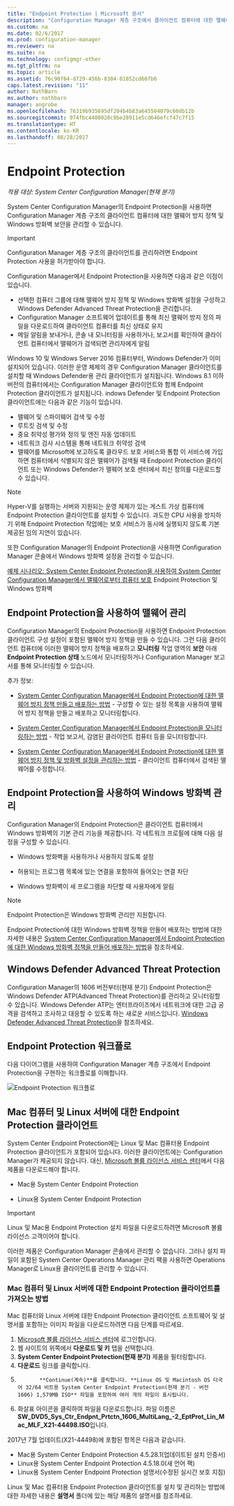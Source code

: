 ```yaml
---
title: "Endpoint Protection | Microsoft 문서"
description: "Configuration Manager 계층 구조에서 클라이언트 컴퓨터에 대한 맬웨어 방지 정책 및 Windows 방화벽 보안을 관리하는 방법을 알아봅니다."
ms.custom: na
ms.date: 02/6/2017
ms.prod: configuration-manager
ms.reviewer: na
ms.suite: na
ms.technology: configmgr-other
ms.tgt_pltfrm: na
ms.topic: article
ms.assetid: 76c90f64-d729-456b-8304-01852cd66fb6
caps.latest.revision: "11"
author: NathBarn
ms.author: nathbarn
manager: angrobe
ms.openlocfilehash: 76319b935695df204b4b83a645504079c60db12b
ms.sourcegitcommit: 974fbc4408028c8be28911e5cd646efcf47c7f15
ms.translationtype: HT
ms.contentlocale: ko-KR
ms.lasthandoff: 08/28/2017
---
```

# <a name="endpoint-protection"></a>Endpoint Protection

*적용 대상: System Center Configuration Manager(현재 분기)*

System Center Configuration Manager의 Endpoint Protection을 사용하면 Configuration Manager 계층 구조의 클라이언트 컴퓨터에 대한 맬웨어 방지 정책 및 Windows 방화벽 보안을 관리할 수 있습니다.  

> [!IMPORTANT]  
>  Configuration Manager 계층 구조의 클라이언트를 관리하려면 Endpoint Protection 사용을 허가받아야 합니다.  

 Configuration Manager에서 Endpoint Protection을 사용하면 다음과 같은 이점이 있습니다.  

-   선택한 컴퓨터 그룹에 대해 맬웨어 방지 정책 및 Windows 방화벽 설정을 구성하고 Windows Defender Advanced Threat Protection을 관리합니다.  
-   Configuration Manager 소프트웨어 업데이트를 통해 최신 맬웨어 방지 정의 파일을 다운로드하여 클라이언트 컴퓨터를 최신 상태로 유지  
-   메일 알림을 보내거나, 콘솔 내 모니터링을 사용하거나, 보고서를 확인하여 클라이언트 컴퓨터에서 맬웨어가 검색되면 관리자에게 알림  

Windows 10 및 Windows Server 2016 컴퓨터부터, Windows Defender가 이미 설치되어 있습니다. 이러한 운영 체제의 경우 Configuration Manager 클라이언트를 설치할 때 Windows Defender용 관리 클라이언트가 설치됩니다. Windows 8.1 이하 버전의 컴퓨터에서는 Configuration Manager 클라이언트와 함께 Endpoint Protection 클라이언트가 설치됩니다. indows Defender 및 Endpoint Protection 클라이언트에는 다음과 같은 기능이 있습니다.  

-   맬웨어 및 스파이웨어 검색 및 수정  
-   루트킷 검색 및 수정  
-   중요 취약성 평가와 정의 및 엔진 자동 업데이트  
-   네트워크 검사 시스템을 통해 네트워크 취약성 검색  
-   맬웨어를 Microsoft에 보고하도록 클라우드 보호 서비스와 통합 이 서비스에 가입하면 컴퓨터에서 식별되지 않은 맬웨어가 검색될 때 Endpoint Protection 클라이언트 또는 Windows Defender가 맬웨어 보호 센터에서 최신 정의를 다운로드할 수 있습니다.  

> [!NOTE]  
>  Hyper-V를 실행하는 서버와 지원되는 운영 체제가 있는 게스트 가상 컴퓨터에 Endpoint Protection 클라이언트를 설치할 수 있습니다. 과도한 CPU 사용을 방지하기 위해 Endpoint Protection 작업에는 보호 서비스가 동시에 실행되지 않도록 기본 제공된 임의 지연이 있습니다.  

 또한 Configuration Manager의 Endpoint Protection을 사용하면 Configuration Manager 콘솔에서 Windows 방화벽 설정을 관리할 수 있습니다.  

 [예제 시나리오: System Center Endpoint Protection을 사용하여 System Center Configuration Manager에서 맬웨어로부터 컴퓨터 보호](scenarios-endpoint-protection.md) Endpoint Protection 및 Windows 방화벽  


## <a name="managing-malware-with-endpoint-protection"></a>Endpoint Protection을 사용하여 맬웨어 관리  
 Configuration Manager의 Endpoint Protection을 사용하면 Endpoint Protection 클라이언트 구성 설정이 포함된 맬웨어 방지 정책을 만들 수 있습니다. 그런 다음 클라이언트 컴퓨터에 이러한 맬웨어 방지 정책을 배포하고 **모니터링** 작업 영역의 **보안** 아래 **Endpoint Protection 상태** 노드에서 모니터링하거나 Configuration Manager 보고서를 통해 모니터링할 수 있습니다.  

 추가 정보:  

-   [System Center Configuration Manager에서 Endpoint Protection에 대한 맬웨어 방지 정책 만들고 배포하는 방법](endpoint-antimalware-policies.md) - 구성할 수 있는 설정 목록을 사용하여 맬웨어 방지 정책을 만들고 배포하고 모니터링합니다.  

-   [System Center Configuration Manager에서 Endpoint Protection을 모니터링하는 방법](monitor-endpoint-protection.md) - 작업 보고서, 감염된 클라이언트 컴퓨터 등을 모니터링합니다.  

-   [System Center Configuration Manager에서 Endpoint Protection에 대한 맬웨어 방지 정책 및 방화벽 설정을 관리하는 방법](endpoint-antimalware-firewall.md) - 클라이언트 컴퓨터에서 검색된 맬웨어를 수정합니다.  


## <a name="managing-windows-firewall-with-endpoint-protection"></a>Endpoint Protection을 사용하여 Windows 방화벽 관리  
 Configuration Manager의 Endpoint Protection은 클라이언트 컴퓨터에서 Windows 방화벽의 기본 관리 기능을 제공합니다. 각 네트워크 프로필에 대해 다음 설정을 구성할 수 있습니다.  

-   Windows 방화벽을 사용하거나 사용하지 않도록 설정  

-   허용되는 프로그램 목록에 있는 연결을 포함하여 들어오는 연결 차단  

-   Windows 방화벽이 새 프로그램을 차단할 때 사용자에게 알림  

> [!NOTE]  
>  Endpoint Protection은 Windows 방화벽 관리만 지원합니다.  


 Endpoint Protection에 대한 Windows 방화벽 정책을 만들어 배포하는 방법에 대한 자세한 내용은 [System Center Configuration Manager에서 Endpoint Protection에 대한 Windows 방화벽 정책을 만들어 배포하는 방법](create-windows-firewall-policies.md)을 참조하세요.  


## <a name="windows-defender-advanced-threat-protection"></a>Windows Defender Advanced Threat Protection

Configuration Manager의 1606 버전부터(현재 분기) Endpoint Protection은 Windows Defender ATP(Advanced Threat Protection)를 관리하고 모니터링할 수 있습니다. Windows Defender ATP는 엔터프라이즈에서 네트워크에 대한 고급 공격을 검색하고 조사하고 대응할 수 있도록 하는 새로운 서비스입니다. [Windows Defender Advanced Threat Protection](windows-defender-advanced-threat-protection.md)을 참조하세요.

## <a name="endpoint-protection-workflow"></a>Endpoint Protection 워크플로  
 다음 다이어그램을 사용하여 Configuration Manager 계층 구조에서 Endpoint Protection을 구현하는 워크플로를 이해합니다.   

 ![Endpoint Protection 워크플로](../media/Endpoint-Protection-Workflow.gif)  

## <a name="endpoint-protection-client-for-mac-computers-and-linux-servers"></a>Mac 컴퓨터 및 Linux 서버에 대한 Endpoint Protection 클라이언트  
 System Center Endpoint Protection에는 Linux 및 Mac 컴퓨터용 Endpoint Protection 클라이언트가 포함되어 있습니다. 이러한 클라이언트에는 Configuration Manager가 제공되지 않습니다. 대신, [Microsoft 볼륨 라이선스 서비스 센터](https://www.microsoft.com/licensing/servicecenter/default.aspx)에서 다음 제품을 다운로드해야 합니다.  

-   Mac용 System Center Endpoint Protection  

-   Linux용 System Center Endpoint Protection  


> [!IMPORTANT]  
>  Linux 및 Mac용 Endpoint Protection 설치 파일을 다운로드하려면 Microsoft 볼륨 라이선스 고객이어야 합니다.  

 이러한 제품은 Configuration Manager 콘솔에서 관리할 수 없습니다. 그러나 설치 파일이 포함된 System Center Operations Manager 관리 팩을 사용하면 Operations Manager로 Linux용 클라이언트를 관리할 수 있습니다.  

### <a name="how-to-get-the-endpoint-protection-client-for-mac-computers-and-linux-servers"></a>Mac 컴퓨터 및 Linux 서버에 대한 Endpoint Protection 클라이언트를 가져오는 방법

Mac 컴퓨터와 Linux 서버에 대한 Endpoint Protection 클라이언트 소프트웨어 및 설명서를 포함하는 이미지 파일을 다운로드하려면 다음 단계를 따르세요.
1. [Microsoft 볼륨 라이선스 서비스 센터](https://www.microsoft.com/licensing/servicecenter/default.aspx)에 로그인합니다.
2. 웹 사이트의 위쪽에서 **다운로드 및 키** 탭을 선택합니다.
3. **System Center Endpoint Protection(현재 분기)** 제품을 필터링합니다.
4. **다운로드** 링크를 클릭합니다.
5. 
              **Continue(계속)**를 클릭합니다. **Linux OS 및 Macintosh OS 다국어 32/64 비트용 System Center Endpoint Protection(현재 분기 - 버전 1606) 1,579MB ISO** 파일을 포함하여 여러 개의 파일이 표시됩니다.
6. 화살표 아이콘을 클릭하여 파일을 다운로드합니다. 파일 이름은 **SW_DVD5_Sys_Ctr_Endpnt_Prtctn_1606_MultiLang_-2_EptProt_Lin_Mac_MLF_X21-44498.ISO**입니다.

2017년 7월 업데이트(X21-44498)에 포함된 항목은 다음과 같습니다.

- Mac용 System Center Endpoint Protection 4.5.28.1(업데이트된 설치 인증서)
- Linux용 System Center Endpoint Protection 4.5.18.0(새 언어 팩)
- Linux용 System Center Endpoint Protection 설명서(수정된 실시간 보호 지침)

 Linux 및 Mac 컴퓨터용 Endpoint Protection 클라이언트를 설치 및 관리하는 방법에 대한 자세한 내용은 **설명서** 폴더에 있는 해당 제품의 설명서를 참조하세요.
